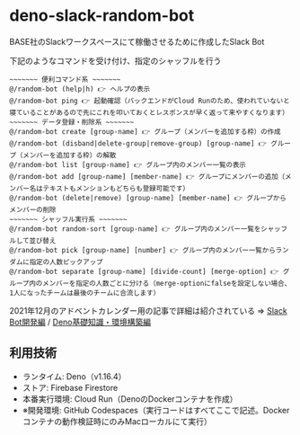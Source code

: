 # deno-slack-random-bot

BASE社のSlackワークスペースにて稼働させるために作成したSlack Bot

下記のようなコマンドを受け付け、指定のシャッフルを行う

```
~~~~~~~ 便利コマンド系 ~~~~~~~
@/random-bot (help|h) 👉 ヘルプの表示
@/random-bot ping 👉 起動確認（バックエンドがCloud Runのため、使われていないと寝ていることがあるので先にこれを叩いておくとレスポンスが早く返って来やすくなります）
~~~~~~~ データ登録・削除系 ~~~~~~~
@/random-bot create [group-name] 👉 グループ（メンバーを追加する枠）の作成
@/random-bot (disband|delete-group|remove-group) [group-name] 👉 グループ（メンバーを追加する枠）の解散
@/random-bot list [group-name] 👉 グループ内のメンバー一覧の表示
@/random-bot add [group-name] [member-name] 👉 グループにメンバーの追加（メンバー名はテキストもメンションもどちらも登録可能です）
@/random-bot (delete|remove) [group-name] [member-name] 👉 グループからメンバーの削除
~~~~~~~ シャッフル実行系 ~~~~~~~
@/random-bot random-sort [group-name] 👉 グループ内のメンバー一覧をシャッフルして並び替え
@/random-bot pick [group-name] [number] 👉 グループ内のメンバー一覧からランダムに指定の人数ピックアップ
@/random-bot separate [group-name] [divide-count] [merge-option] 👉 グループ内のメンバーを指定の人数ごとに分ける（merge-optionにfalseを設定しない場合、1人になったチームは最後のチームに合流します）
```

2021年12月のアドベントカレンダー用の記事で詳細は紹介されている
=> [Slack Bot開発編](https://devblog.thebase.in/entry/2021/12/04/110000) / [Deno基礎知識・環境構築編](https://devblog.thebase.in/entry/2021/12/12/170000)

## 利用技術

- ランタイム: Deno（v1.16.4）
- ストア: Firebase Firestore
- 本番実行環境: Cloud Run（DenoのDockerコンテナを作成）
- ※開発環境: GitHub Codespaces（実行コードはすべてここで記述。Dockerコンテナの動作検証時にのみMacローカルにて実行）
